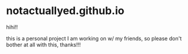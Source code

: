 # notactuallyed.github.io
hihi!!

this is a personal project I am working on w/ my friends, so please don't bother at all with this, thanks!!!
